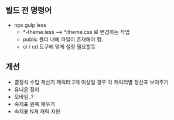 ## 빌드 전 명령어
- npx gulp less
  - *-theme.less --> *.theme.css 로 변경하는 작업
  - public 폴더 내에 파일이 존재해야 함.
  - ci / cd 도구에 맞게 설정 필요할듯

## 개선
- 결정석 수입 계산기 캐릭터 2개 이상일 경우 각 캐릭터별 정산표 보여주기  
- 유니온 정리
- 모바일..?
- 숙제표 왼쪽 채우기
- 숙제표 N개 캐릭 지원
